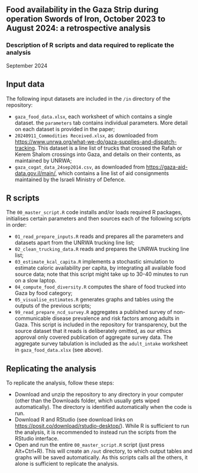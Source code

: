 ## Food availability in the Gaza Strip during operation Swords of Iron, October 2023 to August 2024: a retrospective analysis
### Description of R scripts and data required to replicate the analysis
September 2024

## Input data
The following input datasets are included in the `/in` directory of the repository:
* `gaza_food_data.xlsx`, each worksheet of which contains a single dataset. the `parameters` tab contains individual parameters. More detail on each dataset is provided in the paper;
* `20240911_Commodities Received.xlsx`, as downloaded from https://www.unrwa.org/what-we-do/gaza-supplies-and-dispatch-tracking. This dataset is a line list of trucks that crossed the Rafah or Kerem Shalom crossings into Gaza, and details on their contents, as maintained by UNRWA;
* `gaza_cogat_data_24sep2014.csv`, as downloaded from https://gaza-aid-data.gov.il/main/, which contains a line list of aid consignments maintained by the Israeli Ministry of Defence.

## R scripts
The `00_master_script.R` code installs and/or loads required R packages, initialises certain parameters and then sources each of the following scripts in order:
* `01_read_prepare_inputs.R` reads and prepares all the parameters and datasets apart from the UNRWA trucking line list;
* `02_clean_trucking_data.R` reads and prepares the UNRWA trucking line list;
* `03_estimate_kcal_capita.R` implements a stochastic simulation to estimate caloric availability per capita, by integrating all available food source data; note that this script might take up to 30-40 minutes to run on a slow laptop.
* `04_compute_food_diversity.R` computes the share of food trucked into Gaza by food category; 
* `05_visualise_estimates.R` generates graphs and tables using the outputs of the previous scripts;
* `99_read_prepare_ncd_survey.R` aggregates a published survey of non-communicable disease prevalence and risk factors among adults in Gaza. This script is included in the repository for transparency, but the source dataset that it reads is deliberately omitted, as our ethics approval only covered publication of aggregate survey data. The aggregate survey tabulation is included as the `adult_intake` worksheet in `gaza_food_data.xlsx` (see above).

## Replicating the analysis
To replicate the analysis, follow these steps:
* Download and unzip the repository to any directory in your computer (other than the Downloads folder, which usually gets wiped automatically). The directory is identified automatically when the code is run.
* Download R and RStudio (see download links on https://posit.co/download/rstudio-desktop/). While R is sufficient to run the analysis, it is recommended to instead run the scripts from the RStudio interface.
* Open and run the entire `00_master_script.R` script (just press Alt+Ctrl+R). This will create an `/out` directory, to which output tables and graphs will be saved automatically. As this scripts calls all the others, it alone is sufficient to replicate the analysis.
